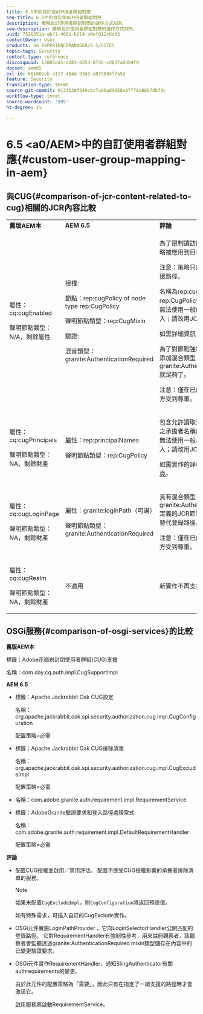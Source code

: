 ```yaml
---
title: 6.5中的自訂使AEM用者群組對應
seo-title: 6.5中的自訂使AEM用者群組對應
description: 瞭解自訂使用者群組對應的運作方式AEM。
seo-description: 瞭解自訂使用者群組對應的運作方式AEM。
uuid: 7520351a-ab71-4661-b214-a0ef012c0c93
contentOwner: User
products: SG_EXPERIENCEMANAGER/6.5/SITES
topic-tags: Security
content-type: reference
discoiquuid: 13085dd3-d283-4354-874b-cd837a9db9f9
docset: aem65
exl-id: 661602eb-a117-454d-93d3-a079584f7a5d
feature: Security
translation-type: tm+mt
source-git-commit: 9134130f349c6c7a06ad9658a87f78a86b7dbf9c
workflow-type: tm+mt
source-wordcount: '505'
ht-degree: 1%

---
```


# 6.5 &lt;a0/AEM>中的自訂使用者群組對應{#custom-user-group-mapping-in-aem}

## 與CUG{#comparison-of-jcr-content-related-to-cug}相關的JCR內容比較

<table>
 <tbody>
  <tr>
   <td><strong>舊版AEM本</strong></td>
   <td><strong>AEM 6.5</strong></td>
   <td><strong>評論</strong></td>
  </tr>
  <tr>
   <td><p>屬性：cq:cugEnabled</p> <p>聲明節點類型：N/A，剩餘屬性</p> </td>
   <td><p>授權:</p> <p>節點：rep:cugPolicy of node type rep:CugPolicy</p> <p>聲明節點類型：rep:CugMixin</p> <p> </p> <p> </p> <p> </p> 驗證:</p> <p>混音類型：granite:AuthenticationRequired</p> </td>
   <td><p>為了限制讀訪問，專用的CUG策略被應用到目標節點。</p> <p>注意：策略只能應用於配置的支援路徑。</p> <p>名稱為rep:cugPolicy和type rep:CugPolicy的節點受到保護，無法使用一般的JCR API呼叫寫入；請改用JCR存取控制管理。</p> <p>如需詳細資訊，請參閱<a href="https://jackrabbit.apache.org/oak/docs/security/authorization/cug.html">本頁</a>。</p> <p>為了對節點強制執行驗證要求，添加混合類型granite:AuthenticationRequired就足夠了。</p> <p>注意：僅在已配置的支援路徑下方受到尊重。</p> </td>
  </tr>
  <tr>
   <td><p>屬性：cq:cugPrincipals</p> <p>聲明節點類型：NA，剩餘財產</p> </td>
   <td><p>屬性：rep:principalNames</p> <p>聲明節點類型：rep:CugPolicy</p> </td>
   <td><p>包含允許讀取受限CUG下方內容之承擔者名稱的屬性受到保護，無法使用一般JCR API呼叫寫入；請改用JCR存取控制管理。</p> <p>如需實作的詳細資訊，請參閱<a href="https://svn.apache.org/repos/asf/jackrabbit/trunk/jackrabbitapi/src/main/java/org/apache/jackrabbit/api/security/authorization/PrincipalSetPolicy.java">本頁</a>。</p> </td>
  </tr>
  <tr>
   <td><p>屬性：cq:cugLoginPage</p> <p>聲明節點類型：NA，剩餘財產</p> </td>
   <td><p>屬性：granite:loginPath（可選）</p> <p>聲明節點類型：granite:AuthenticationRequired</p> </td>
   <td><p>具有混合類型granite:AuthenticationRequired定義的JCR節點可以任選地定義替代登錄路徑。</p> <p>注意：僅在已配置的支援路徑下方受到尊重。</p> </td>
  </tr>
  <tr>
   <td><p>屬性：cq:cugRealm</p> <p>聲明節點類型：NA，剩餘財產</p> </td>
   <td>不適用</td>
   <td>新實作不再支援。</td>
  </tr>
 </tbody>
</table>

## OSGi服務{#comparison-of-osgi-services}的比較

**舊版AEM本**

標籤：Adobe花崗岩封閉使用者群組(CUG)支援

名稱：com.day.cq.auth.impl.CugSupportImpl

**AEM 6.5**

* 標籤：Apache Jackrabbit Oak CUG設定

   名稱：org.apache.jackrabbit.oak.spi.security.authorization.cug.impl.CugConfiguration

   配置策略=必需

* 標籤：Apache Jackrabbit Oak CUG排除清單

   名稱：org.apache.jackrabbit.oak.spi.security.authorization.cug.impl.CugExcludeImpl

   配置策略=必需

* 名稱：com.adobe.granite.auth.requirement.impl.RequirementService
* 標籤：AdobeGranite驗證要求和登入路徑處理常式

   名稱：com.adobe.granite.auth.requirement.impl.DefaultRequirementHandler

   配置策略=必需

**評論**

* 配置CUG授權並啟用／禁用評估。
配置不應受CUG授權影響的承擔者排除清單的服務。

   >[!NOTE]
   > 
   >如果未配置`CugExcludeImpl`，則`CugConfiguration`將返回預設值。

   如有特殊需求，可插入自訂的CugExclude實作。

* OSGi元件實施LoginPathProvider ，它向LoginSelectorHandler公開匹配的登錄路徑。 它對RequirementHandler有強制性參考，用來註冊觀察者，該觀察者會監聽透過granite:AuthenticationRequired mixin類型儲存在內容中的已變更驗證要求。
* OSGi元件實作RequirementHandler，通知SlingAuthenticator有關authrequirements的變更。

   由於此元件的配置策略為「需要」，因此只有在指定了一組支援的路徑時才會激活它。

   啟用服務將啟動RequirementService。

<!-- nested tables not supported - text above is the table>
<table>
 <tbody>
  <tr>
   <td><strong>Older AEM Versions</strong></td>
   <td><strong>AEM 6.5</strong></td>
   <td><strong>Comments</strong></td>
  </tr>
  <tr>
   <td><p>Label: Adobe Granite Closed User Group (CUG) Support</p> <p>Name: com.day.cq.auth.impl.CugSupportImpl</p> </td>
   <td><p>Label: Apache Jackrabbit Oak CUG Configuration</p> <p>Name: org.apache.jackrabbit.oak.spi.security.authorization.cug.impl.CugConfiguration</p> <p>ConfigurationPolicy = REQUIRED</p> </td>
    <td><p>Label: Apache Jackrabbit Oak CUG Exclude List</p> <p>Name: org.apache.jackrabbit.oak.spi.security.authorization.cug.impl.CugExcludeImpl</p> <p>ConfigurationPolicy = REQUIRED</p> <p> </p> <p> </p> <p> </p> <p> </p> </td>
      </tr>
      <tr>
       <td>Name: com.adobe.granite.auth.requirement.impl.RequirementService</td>
      </tr>
      <tr>
       <td><p>Label: Adobe Granite Authentication Requirement and Login Path Handler</p> <p>Name: com.adobe.granite.auth.requirement.impl.DefaultRequirementHandler</p> <p>ConfigurationPolicy = REQUIRED</p> </td>
      </tr>
     </tbody>
    </table> </td>
   <td>
     <tbody>
      <tr>
       <td>Configuration of the CUG authorization and enable/disable the evaluation.</td>
      </tr>
      <tr>
       <td><p>Service to configure exclusion list of principals which should not be affected by the CUG authorization.</p> <p>NOTE: If the CugExcludeImpl is not configured, the CugConfiguration will fall back to the default.</p> <p>It is possible to plug a custom CugExclude implementation in case of special needs.</p> </td>
      </tr>
      <tr>
       <td>OSGi component implementing LoginPathProvider that exposes a matching login path to the LoginSelectorHandler. It has a mandatory reference to a RequirementHandler which is used to register the observer that listens to changed auth requirements stored in the content by the means of the granite:AuthenticationRequired mixin type. </td>
      </tr>
      <tr>
       <td><p>OSGi component implementing RequirementHandler that notifies the SlingAuthenticator about changes to authrequirements.</p> <p>As configuration policy for this component is REQUIRE it will only be activated if a set of supported paths is specified.</p> <p>Enabling the service will launch the RequirementService.</p> </td>
      </tr>
     </tbody>
     </td>
  </tr>
  <tr>
   <td> </td>
   <td> </td>
   <td> </td>
  </tr>
  <tr>
   <td> </td>
   <td> </td>
   <td> </td>
  </tr>
  <tr>
   <td> </td>
   <td> </td>
   <td> </td>
  </tr>
 </tbody>
</table>
-->
